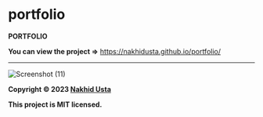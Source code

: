 # portfolio

**PORTFOLIO**

**You can view the project =>** https://nakhidusta.github.io/portfolio/
***
![Screenshot (11)](https://user-images.githubusercontent.com/104034460/232520342-39b4f144-ee60-4447-8e0f-a7f5422a8ef8.png)








**Copyright © 2023 [Nakhid Usta](https://github.com/NakhidUsta)**

**This project is MIT licensed.**
